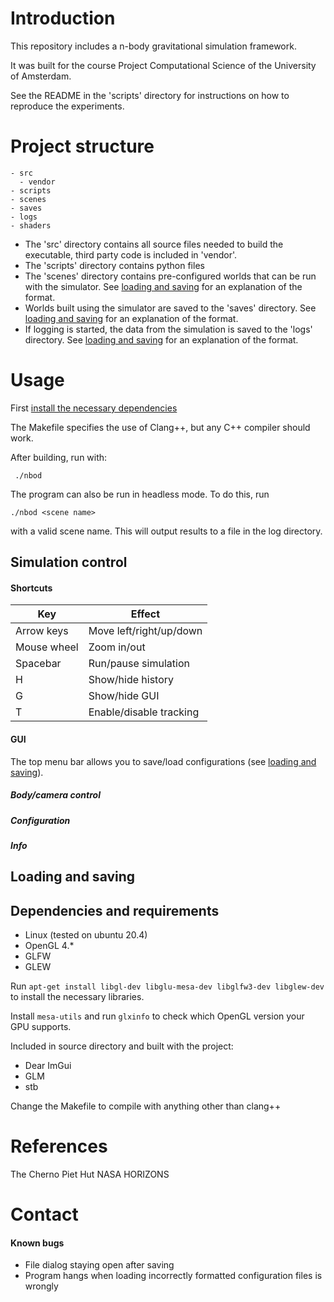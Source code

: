 # Introduction

This repository includes a n-body gravitational simulation framework.

It was built for the course Project Computational Science of the University
of Amsterdam.

See the README in the 'scripts' directory for instructions on how to reproduce
the experiments.

# Project structure

```
- src
  - vendor
- scripts
- scenes
- saves
- logs
- shaders
```

- The 'src' directory contains all source files needed to build the executable, third
  party code is included in 'vendor'.
- The 'scripts' directory contains python files
- The 'scenes' directory contains pre-configured worlds that can be run with the
  simulator. See [loading and saving](#loading-and-saving) for an explanation of the format.
- Worlds built using the simulator are saved to the 'saves' directory. See [loading and saving](#loading-and-saving) for an explanation of the format.
- If logging is started, the data from the simulation is saved to the 'logs'
  directory. See [loading and saving](#loading-and-saving) for an explanation of the format.


# Usage

First [install the necessary dependencies](#dependencies-and-requirements)

The Makefile specifies the use of Clang++, but any C++ compiler should work.

After building, run with:

` ./nbod`


The program can also be run in headless mode. To do this, run

`./nbod <scene name>`

with a valid scene name. This will output results to a file in the log directory.


## Simulation control
#### Shortcuts
| Key | Effect |
|-----|----- |
| Arrow keys | Move left/right/up/down |
| Mouse wheel | Zoom in/out |
| Spacebar | Run/pause simulation
| H | Show/hide history
| G | Show/hide GUI |
| T | Enable/disable tracking

#### GUI
The top menu bar allows you to save/load configurations (see [loading and saving](#loading-and-saving)).

##### Body/camera control

##### Configuration

##### Info


## Loading and saving

## Dependencies and requirements

- Linux (tested on ubuntu 20.4)
- OpenGL 4.*
- GLFW
- GLEW

Run
`apt-get install libgl-dev libglu-mesa-dev libglfw3-dev libglew-dev`
to install the necessary libraries.

Install `mesa-utils` and run `glxinfo` to check which OpenGL version your
GPU supports.

Included in source directory and built with the project:
- Dear ImGui
- GLM
- stb

Change the Makefile to compile with anything other than clang++

# References

The Cherno
Piet Hut
NASA HORIZONS


# Contact

#### Known bugs
- File dialog staying open after saving
- Program hangs when loading incorrectly formatted configuration files is wrongly

